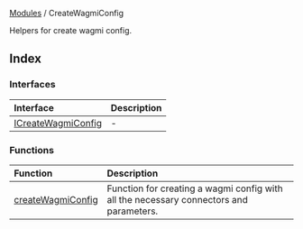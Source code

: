 [Modules](../README.md) / CreateWagmiConfig

Helpers for create wagmi config.

## Index

### Interfaces

| Interface | Description |
| :------ | :------ |
| [ICreateWagmiConfig](interfaces/ICreateWagmiConfig.md) | - |

### Functions

| Function | Description |
| :------ | :------ |
| [createWagmiConfig](functions/createWagmiConfig.md) | Function for creating a wagmi config with all the necessary connectors and parameters. |
